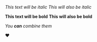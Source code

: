 *This text will be italic*
_This will also be italic_

**This text will be bold**
__This will also be bold__

_You **can** combine them_

:hearts:
